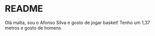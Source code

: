 # README

Olá malta, sou o Afonso Silva e gosto de jogar basket!
Tenho um 1,37 metros e gosto de homens
